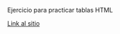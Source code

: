 Ejercicio para practicar tablas HTML

[Link al sitio](https://dbsantiago.github.io/Codecademy/FrontEndEngineer/04-wineTasting/index.html)